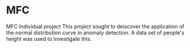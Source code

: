 # MFC
MFC Individual project
This project sought to deiscover the application of the normal distribution curve in anomaly detection. A data set of people's height was used to investigate this. 
